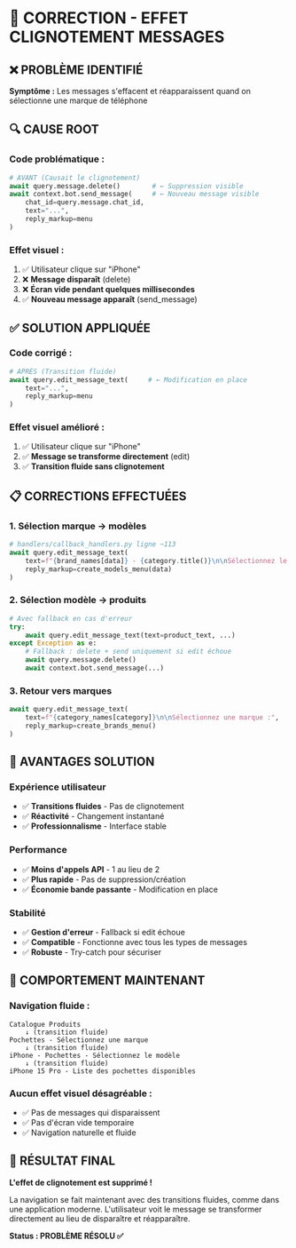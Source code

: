 # 🔧 CORRECTION - EFFET CLIGNOTEMENT MESSAGES

## ❌ PROBLÈME IDENTIFIÉ

**Symptôme :** Les messages s'effacent et réapparaissent quand on sélectionne une marque de téléphone

## 🔍 CAUSE ROOT

### **Code problématique :**
```python
# AVANT (Causait le clignotement)
await query.message.delete()        # ← Suppression visible
await context.bot.send_message(     # ← Nouveau message visible
    chat_id=query.message.chat_id,
    text="...",
    reply_markup=menu
)
```

### **Effet visuel :**
1. ✅ Utilisateur clique sur "iPhone"
2. ❌ **Message disparaît** (delete)
3. ❌ **Écran vide pendant quelques millisecondes**
4. ✅ **Nouveau message apparaît** (send_message)

## ✅ SOLUTION APPLIQUÉE

### **Code corrigé :**
```python
# APRÈS (Transition fluide)
await query.edit_message_text(     # ← Modification en place
    text="...",
    reply_markup=menu
)
```

### **Effet visuel amélioré :**
1. ✅ Utilisateur clique sur "iPhone"
2. ✅ **Message se transforme directement** (edit)
3. ✅ **Transition fluide sans clignotement**

## 📋 CORRECTIONS EFFECTUÉES

### 1. **Sélection marque → modèles**
```python
# handlers/callback_handlers.py ligne ~113
await query.edit_message_text(
    text=f"{brand_names[data]} - {category.title()}\n\nSélectionnez le modèle :",
    reply_markup=create_models_menu(data)
)
```

### 2. **Sélection modèle → produits**
```python
# Avec fallback en cas d'erreur
try:
    await query.edit_message_text(text=product_text, ...)
except Exception as e:
    # Fallback : delete + send uniquement si edit échoue
    await query.message.delete()
    await context.bot.send_message(...)
```

### 3. **Retour vers marques**
```python
await query.edit_message_text(
    text=f"{category_names[category]}\n\nSélectionnez une marque :",
    reply_markup=create_brands_menu()
)
```

## 🎯 AVANTAGES SOLUTION

### **Expérience utilisateur**
- ✅ **Transitions fluides** - Pas de clignotement
- ✅ **Réactivité** - Changement instantané
- ✅ **Professionnalisme** - Interface stable

### **Performance**
- ✅ **Moins d'appels API** - 1 au lieu de 2
- ✅ **Plus rapide** - Pas de suppression/création
- ✅ **Économie bande passante** - Modification en place

### **Stabilité**
- ✅ **Gestion d'erreur** - Fallback si edit échoue
- ✅ **Compatible** - Fonctionne avec tous les types de messages
- ✅ **Robuste** - Try-catch pour sécuriser

## 📱 COMPORTEMENT MAINTENANT

### **Navigation fluide :**
```
Catalogue Produits
    ↓ (transition fluide)
Pochettes - Sélectionnez une marque
    ↓ (transition fluide)  
iPhone - Pochettes - Sélectionnez le modèle
    ↓ (transition fluide)
iPhone 15 Pro - Liste des pochettes disponibles
```

### **Aucun effet visuel désagréable :**
- ✅ Pas de messages qui disparaissent
- ✅ Pas d'écran vide temporaire
- ✅ Navigation naturelle et fluide

## 🚀 RÉSULTAT FINAL

**L'effet de clignotement est supprimé !** 

La navigation se fait maintenant avec des transitions fluides, comme dans une application moderne. L'utilisateur voit le message se transformer directement au lieu de disparaître et réapparaître.

**Status : PROBLÈME RÉSOLU ✅**
